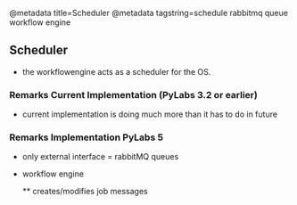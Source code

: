 @metadata title=Scheduler
@metadata tagstring=schedule rabbitmq queue workflow engine

## Scheduler

* the workflowengine acts as a scheduler for the OS.


### Remarks Current Implementation (PyLabs 3.2 or earlier)

* current implementation is doing much more than it has to do in future


### Remarks Implementation PyLabs 5

* only external interface = rabbitMQ queues
* workflow engine

    ** creates/modifies job messages 
